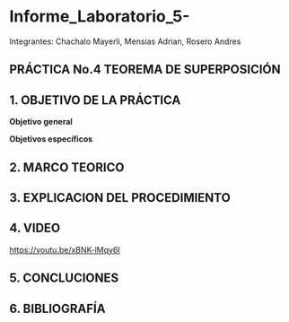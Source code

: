 # Informe_Laboratorio_5-

Integrantes: Chachalo Mayerli, Mensias Adrian, Rosero Andres

## **PRÁCTICA No.4 TEOREMA DE SUPERPOSICIÓN**

## 1.  OBJETIVO DE LA PRÁCTICA

**Objetivo general** 

**Objetivos específicos**


## 2.  MARCO TEORICO

## 3.  EXPLICACION DEL PROCEDIMIENTO 

## 4.  VIDEO

https://youtu.be/xBNK-lMqy6I

## 5.  CONCLUCIONES 


## 6.  BIBLIOGRAFÍA







